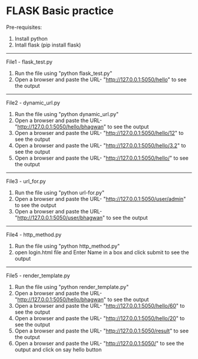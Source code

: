 # FLASK Basic practice

Pre-requisites:
1) Install python 
2) Intall flask (pip install flask)

-------------------------------------------------------------------------------------
File1 - flask_test.py
1) Run the file using "python flask_test.py"
2) Open a browser and paste the URL- "http://127.0.0.1:5050/hello" to see the output

---------------------------------------------------------------------------------------

File2 - dynamic_url.py
1) Run the file using "python dynamic_url.py"
2) Open a browser and paste the URL- "http://127.0.0.1:5050/hello/bhagwan" to see the output
3) Open a browser and paste the URL- "http://127.0.0.1:5050/hello/12" to see the output
4) Open a browser and paste the URL- "http://127.0.0.1:5050/hello/3.2" to see the output
5) Open a browser and paste the URL- "http://127.0.0.1:5050/hello/" to see the output

------------------------------------------------------------------------------------------
File3 - url_for.py
1)  Run the file using "python url-for.py"
2)  Open a browser and paste the URL- "http://127.0.0.1:5050/user/admin" to see the output
3)  Open a browser and paste the URL- "http://127.0.0.1:5050/user/bhagwan" to see the output

----------------------------------------------------------------------------------------------
File4 - http_method.py
1) Run the file using "python http_method.py"
2) open login.html file and Enter Name in a box and click submit to see the output

-----------------------------------------------------------------------------------------------
File5 - render_template.py
1) Run the file using "python render_template.py"
2) Open a browser and paste the URL- "http://127.0.0.1:5050/hello/bhagwan" to see the output
3) Open a browser and paste the URL- "http://127.0.0.1:5050/hello/60" to see the output
4) Open a browser and paste the URL- "http://127.0.0.1:5050/hello/20" to see the output
5) Open a browser and paste the URL- "http://127.0.0.1:5050/result" to see the output
6) Open a browser and paste the URL- "http://127.0.0.1:5050/" to see the output and click on say hello button
